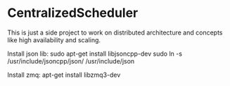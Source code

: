 # CentralizedScheduler

This is just a side project to work on distributed architecture and concepts like high availability and scaling.

Install json lib:
    sudo apt-get install libjsoncpp-dev
    sudo ln -s /usr/include/jsoncpp/json/ /usr/include/json

Install zmq:
    apt-get install libzmq3-dev
